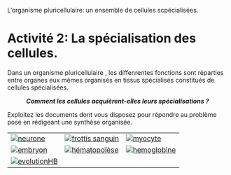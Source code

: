 <p>L’organisme pluricellulaire: un ensemble de cellules scpécialisées.</p>

# Activité 2: La spécialisation des cellules.

Dans un organisme pluricellulaire , les diffenrentes fonctions sont réparties entre organes eux mêmes organisés en tissus spécialisés constitués de cellules spécialisées.

***<p align=center>Comment les cellules acquièrent-elles leurs spécialisations ?</p>***

Exploitez les documents dont vous disposez pour répondre au problème posé en rédigeant une synthèse organisée.


<div align=center>

<table>


<tr>

<td><a href="https://oversas.org/ipfs/QmW2ANkzc5992FgXowrtTLxziUVQjzJsCdgV64XtN8Zokk"><img src="https://oversas.org/ipfs/QmW2ANkzc5992FgXowrtTLxziUVQjzJsCdgV64XtN8Zokk" alt="neurone"></td>

<td><a href= "https://oversas.org/ipfs/QmXgSz43Wfhwk8MzzpycGB79cX5xjFXhBfWt6NyfhPxMmD"><img src="https://oversas.org/ipfs/QmXgSz43Wfhwk8MzzpycGB79cX5xjFXhBfWt6NyfhPxMmD" alt="frottis sanguin"></td> 

<td><a href= "https://oversas.org/ipfs/QmSiUXC6UKH2wExn8Un74HWFByJx5NxmFJb7p4BiJCE8yp"><img src="https://oversas.org/ipfs/QmSiUXC6UKH2wExn8Un74HWFByJx5NxmFJb7p4BiJCE8yp" alt="myocyte"></td> 

</tr>




<tr>

<td><a href= "https://oversas.org/ipfs/QmcSYdoDvrnJQcciayPw932yYwpgLTq1C6P4oDoKSsRWhA"><img src="https://oversas.org/ipfs/QmcSYdoDvrnJQcciayPw932yYwpgLTq1C6P4oDoKSsRWhA" alt="embryon"></td>

<td><a href= "https://oversas.org/ipfs/QmUZY7Krwrog2hEMRy3ZQ9zRfttkJAPJyFYLMSPjdiBemu"><img src="https://oversas.org/ipfs/QmUZY7Krwrog2hEMRy3ZQ9zRfttkJAPJyFYLMSPjdiBemu" alt="hématopoïèse"></td>

<td><a href= "https://oversas.org/ipfs/Qmb4Lb4fCcfmsuWKcgiGBMUu2XDkEjXq9JFqS5dUG2DwvN"><img src="https://oversas.org/ipfs/Qmb4Lb4fCcfmsuWKcgiGBMUu2XDkEjXq9JFqS5dUG2DwvN" alt="hemoglobine"></td> 

</tr>



<tr>

<td><a href= "https://oversas.org/ipfs/QmTxz4m4rKuE8oRSpmV899nHhkn1cQtAoCCcoNtc4wBMre"><img src="https://oversas.org/ipfs/QmTxz4m4rKuE8oRSpmV899nHhkn1cQtAoCCcoNtc4wBMre" alt="evolutionHB"></td> 

<td></td> 

<td></td> 

</tr>

</table>

</div>
